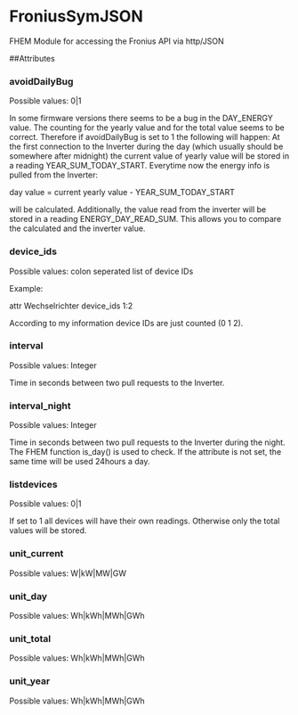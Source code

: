 # FroniusSymJSON
FHEM Module for accessing the Fronius API via http/JSON

##Attributes

### avoidDailyBug
Possible values: 0|1

In some firmware versions there seems to be a bug in the DAY_ENERGY value. The counting for the yearly value and for the total value
seems to be correct. Therefore if avoidDailyBug is set to 1 the following will happen:
At the first connection to the Inverter during the day (which usually should be somewhere after midnight) the current value of yearly value
will be stored in a reading YEAR_SUM_TODAY_START. Everytime now the energy info is pulled from the Inverter:

day value = current yearly value - YEAR_SUM_TODAY_START

will be calculated. Additionally, the value read from the inverter will be stored in a reading ENERGY_DAY_READ_SUM. This allows you to
compare the calculated and the inverter value.

### device_ids
Possible values: colon seperated list of device IDs

Example:

attr Wechselrichter device_ids 1:2

According to my information device IDs are just counted (0 1 2).

### interval
Possible values: Integer

Time in seconds between two pull requests to the Inverter.

### interval_night
Possible values: Integer

Time in seconds between two pull requests to the Inverter during the night. The FHEM function is_day() is used to check. If the attribute is not
set, the same time will be used 24hours a day.

### listdevices
Possible values: 0|1

If set to 1 all devices will have their own readings. Otherwise only the total values will be stored.

### unit_current
Possible values: W|kW|MW|GW


### unit_day
Possible values: Wh|kWh|MWh|GWh

### unit_total
Possible values: Wh|kWh|MWh|GWh

### unit_year
Possible values: Wh|kWh|MWh|GWh
